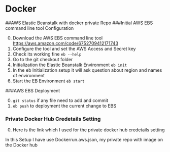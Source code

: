 # Docker


##AWS Elastic Beanstalk with docker private Repo
###Initial AWS EBS command line tool Configuration

0. Download the AWS EBS command line tool https://aws.amazon.com/code/6752709412171743
0. Configure the tool and set the AWS Access and Secret key
0. Check its working fine `eb --help`
0. Go to the  git checkout folder 
0. Initialization the Elastic Beanstalk Environment `eb init` 
0. In the eb Initialization setup it will ask question about region and names of environment
0. Start the EB Environment `eb start`

###AWS EBS Deployment 

0. `git status`  if any file need to add and commit
0. `eb push` to deployment the current change to EBS

### Private Docker Hub Credetails Setting

0. Here is the link which I used for the private docker hub credetails setting

In this Setup I have use Dockerrun.aws.json, my private repo with image on the Docker hub

